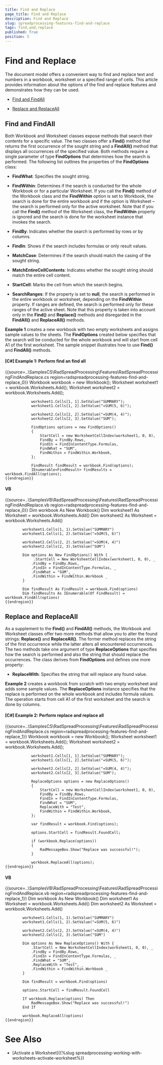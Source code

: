 ```yaml
---
title: Find and Replace
page_title: Find and Replace
description: Find and Replace
slug: spreadprocessing-features-find-and-replace
tags: find,and,replace
published: True
position: 5
---
```


# Find and Replace



The document model offers a convenient way to find and replace text and numbers in a workbook, worksheet or a specified range of cells. This article provides information about the options of the find and replace features and demonstrates how they can be used.
      

* [Find and FindAll](#find-and-findall)

* [Replace and ReplaceAll](#replace-and-replaceall)

## Find and FindAll

Both Workbook and Worksheet classes expose methods that search their contents for a specific value. The two classes offer a __Find()__ method that returns the first occurrence of the sought string and a __FindAll()__ method that displays all occurrences of the specified value. Both methods require a single parameter of type __FindOptions__ that determines how the search is performed. The following list outlines the properties of the __FindOptions__ class:
        

* __FindWhat__: Specifies the sought string.
            

* __FindWithin__: Determines if the search is conducted for the whole Workbook or for a particular Worksheet. If you call the __Find()__ method of the Workbook class and the __FindWithin__ option is set to Workbook, the search is done for the entire workbook and if the option is Worksheet – the search is performed only for the active worksheet. Note that if you call the __Find()__ method of the Worksheet class, the __FindWithin__ property is ignored and the search is done for the worksheet instance that invokes the search.
            

* __FindBy__: Indicates whether the search is performed by rows or by columns.
            

* __FindIn__: Shows if the search includes formulas or only result values.
            

* __MatchCase__: Determines if the search should match the casing of the sought string.
            

* __MatchEntireCellContents__: Indicates whether the sought string should match the entire cell content.
            

* __StartCell__: Marks the cell from which the search begins.
            

* __SearchRanges__: If the property is set to __null__, the search is performed in the entire workbook or worksheet, depending on the __FindWithin__ property. If ranges are defined, the search is performed only for these ranges of the active sheet. Note that this property is taken into account only in the __Find()__ and __Replace()__ methods and disregarded in the __FindAll()__ and __ReplaceAll()__ methods.
            

__Example 1__ creates a new workbook with two empty worksheets and assigns sample values to the sheets. The __FindOptions__ created below specifies that the search will be conducted for the whole workbook and will start from cell A1 of the first worksheet. The sample snippet illustrates how to use __Find()__ and __FindAll()__ methods.
        

#### __[C#] Example 1: Perform find an find all__

{{source=..\SamplesCS\RadSpreadProcessing\Features\RadSpreadProcessingFindAndReplace.cs region=radspreadprocessing-features-find-and-replace_0}}
	            Workbook workbook = new Workbook();
	            Worksheet worksheet1 = workbook.Worksheets.Add();
	            Worksheet worksheet2 = workbook.Worksheets.Add();
	
	            worksheet1.Cells[1, 1].SetValue("SUMMARY");
	            worksheet1.Cells[1, 2].SetValue("=SUM(5, 6)");
	
	            worksheet2.Cells[2, 2].SetValue("=SUM(4, 4)");
	            worksheet2.Cells[2, 3].SetValue("SUM");
	
	            FindOptions options = new FindOptions()
	            {
	                StartCell = new WorksheetCellIndex(worksheet1, 0, 0),
	                FindBy = FindBy.Rows,
	                FindIn = FindInContentType.Formulas,
	                FindWhat = "SUM",
	                FindWithin = FindWithin.Workbook,
	            };
	
	            FindResult findResult = workbook.Find(options);
	            IEnumerable<FindResult> findResults = workbook.FindAll(options);
	{{endregion}}



#### __VB__

{{source=..\SamplesVB\RadSpreadProcessing\Features\RadSpreadProcessingFindAndReplace.vb region=radspreadprocessing-features-find-and-replace_0}}
	        Dim workbook As New Workbook()
	        Dim worksheet1 As Worksheet = workbook.Worksheets.Add()
	        Dim worksheet2 As Worksheet = workbook.Worksheets.Add()
	
	        worksheet1.Cells(1, 1).SetValue("SUMMARY")
	        worksheet1.Cells(1, 2).SetValue("=SUM(5, 6)")
	
	        worksheet2.Cells(2, 2).SetValue("=SUM(4, 4)")
	        worksheet2.Cells(2, 3).SetValue("SUM")
	
	        Dim options As New FindOptions() With { _
	             .StartCell = New WorksheetCellIndex(worksheet1, 0, 0), _
	            .FindBy = FindBy.Rows, _
	            .FindIn = FindInContentType.Formulas, _
	            .FindWhat = "SUM", _
	            .FindWithin = FindWithin.Workbook _
	        }
	
	        Dim findResult As FindResult = workbook.Find(options)
	        Dim findResults As IEnumerable(Of FindResult) = workbook.FindAll(options)
	{{endregion}}



## Replace and ReplaceAll

As a supplement to the __Find()__ and __FindAll()__ methods, the Workbook and Worksheet classes offer two more methods that allow you to alter the found strings: __Replace()__ and __ReplaceAll()__. The former method replaces the string of the first occurrence while the latter alters all encountered occurrences. The two methods take one argument of type __ReplaceOptions__ that specifies how the search is performed and also the string that should replace the occurrences. The class derives from __FindOptions__ and defines one more property:
        

* __ReplaceWith__: Specifies the string that will replace any found value.
            

__Example 2__ creates a workbook from scratch with two empty worksheet and adds some sample values. The __ReplaceOptions__ instance specifies that the replace is performed on the whole workbook and includes formula values. The operation starts from cell A1 of the first worksheet and the search is done by columns.
        

#### __[C#] Example 2: Perform replace and replace all__

{{source=..\SamplesCS\RadSpreadProcessing\Features\RadSpreadProcessingFindAndReplace.cs region=radspreadprocessing-features-find-and-replace_1}}
	            Workbook workbook = new Workbook();
	            Worksheet worksheet1 = workbook.Worksheets.Add();
	            Worksheet worksheet2 = workbook.Worksheets.Add();
	
	            worksheet1.Cells[1, 1].SetValue("SUMMARY");
	            worksheet1.Cells[1, 2].SetValue("=SUM(5, 6)");
	
	            worksheet2.Cells[2, 2].SetValue("=SUM(4, 4)");
	            worksheet2.Cells[2, 3].SetValue("SUM");
	
	            ReplaceOptions options = new ReplaceOptions()
	            {
	                StartCell = new WorksheetCellIndex(worksheet1, 0, 0),
	                FindBy = FindBy.Rows,
	                FindIn = FindInContentType.Formulas,
	                FindWhat = "SUM",
	                ReplaceWith = "Test",
	                FindWithin = FindWithin.Workbook,
	            };
	
	            var findResult = workbook.Find(options);
	
	            options.StartCell = findResult.FoundCell;
	
	            if (workbook.Replace(options))
	            {
	                RadMessageBox.Show("Replace was successful!");
	            }
	
	            workbook.ReplaceAll(options);
	{{endregion}}



#### __VB__

{{source=..\SamplesVB\RadSpreadProcessing\Features\RadSpreadProcessingFindAndReplace.vb region=radspreadprocessing-features-find-and-replace_1}}
	        Dim workbook As New Workbook()
	        Dim worksheet1 As Worksheet = workbook.Worksheets.Add()
	        Dim worksheet2 As Worksheet = workbook.Worksheets.Add()
	
	        worksheet1.Cells(1, 1).SetValue("SUMMARY")
	        worksheet1.Cells(1, 2).SetValue("=SUM(5, 6)")
	
	        worksheet2.Cells(2, 2).SetValue("=SUM(4, 4)")
	        worksheet2.Cells(2, 3).SetValue("SUM")
	
	        Dim options As New ReplaceOptions() With { _
	            .StartCell = New WorksheetCellIndex(worksheet1, 0, 0), _
	            .FindBy = FindBy.Rows, _
	            .FindIn = FindInContentType.Formulas, _
	            .FindWhat = "SUM", _
	            .ReplaceWith = "Test", _
	            .FindWithin = FindWithin.Workbook _
	        }
	
	        Dim findResult = workbook.Find(options)
	
	        options.StartCell = findResult.FoundCell
	
	        If workbook.Replace(options) Then
	            RadMessageBox.Show("Replace was successful!")
	        End If
	
	        workbook.ReplaceAll(options)
	{{endregion}}



# See Also

 * [Activate a Worksheet]({%slug spreadprocessing-working-with-worksheets-activate-worksheet%})
